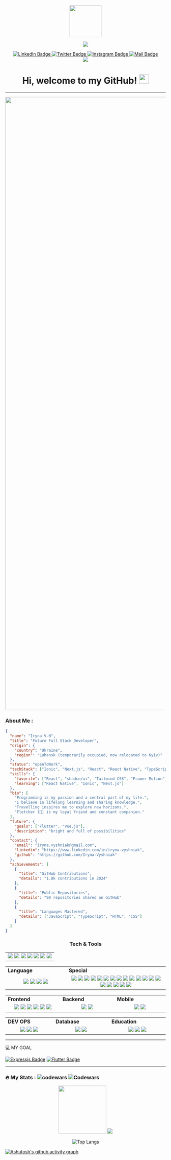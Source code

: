 
<div id="header" align="center">
  <img src="https://media.giphy.com/media/fgLPuyyoxzl3166xGo/giphy-downsized-large.gif" width="100"/>
</div>

<p align="center">
  <img src="https://readme-typing-svg.herokuapp.com/?lines=Creative,%20enthusiastic%20and%20Results-driven%20Front%20End%20Developer;%2B1%20years%20of%20hands-on%20experience;&center=true&width=800&height=45">
</p>

<!-- badges for social network -->
<div id="badges" align="center">
  <a href="https://www.linkedin.com/in/iryna-vyshniak-428b25259">
    <img src="https://img.shields.io/badge/LinkedIn-blue?style=for-the-badge&logo=linkedin&logoColor=white" alt="LinkedIn Badge"/>
  </a>
  <a href="https://twitter.com/YarynaVN">
    <img src="https://img.shields.io/badge/Twitter-blue?style=for-the-badge&logo=twitter&logoColor=white" alt="Twitter Badge"/>
  </a>
  <a href="https://www.instagram.com/code_da_vinci.js/">
    <img src="https://img.shields.io/badge/-@code_da_vinci-e84393?style=for-the-badge&logo=instagram&logoColor=white" alt="Instagram Badge"/>
  </a>
  <a href="mailto:iryna.vyshniak@gmail.com">
    <img src="https://img.shields.io/badge/-Iryna_VN-c0392b?style=for-the-badge&logo=gmail&logoColor=white" alt="Mail Badge"/>
  </a>

</div>
<!-- views counter -->
<div align="center">
<a href="https://u8views.com/github/Iryna-Vyshniak"><img src="https://u8views.com/api/v1/github/profiles/111734415/views/day-week-month-total-count.svg"></a>
</div>
<!-- greeting  -->
<h1 align="center">
  Hi, welcome to my GitHub!
  <img src="https://media.giphy.com/media/hvRJCLFzcasrR4ia7z/giphy.gif" width="30px"/>
</h1>

---

<div align="center">
<img src="https://ik.imagekit.io/lfg3p2t8y/Silent%20brings%20an%20idea%20to%20become%20a%20great%20power.png?updatedAt=1697403488651" width="1920" height="auto"/> 
</div>

<!-- hero -->
### About Me :

```json
{
  "name": "Iryna V-N",
  "title": "Future Full Stack Developer",
  "origin": {
    "country": "Ukraine",
    "region": "Luhansk (temporarily occupied, now relocated to Kyiv)"
  },
  "status": "openToWork",
  "techStack": ["Ionic", "Next.js", "React", "React Native", "TypeScript"],
  "skills": {
    "favorite": ["React", "shadcn/ui", "Tailwind CSS", "Framer Motion"],
    "learning": ["React Native", "Ionic", "Next.js"]
  },
  "bio": [
    "Programming is my passion and a central part of my life.",
    "I believe in lifelong learning and sharing knowledge.",
    "Travelling inspires me to explore new horizons.",
    "Fletcher (🐾) is my loyal friend and constant companion."
  ],
  "future": {
    "goals": ["Flutter", "Vue.js"],
    "description": "bright and full of possibilities"
  },
  "contact": {
    "email": "iryna.vyshniak@gmail.com",
    "linkedin": "https://www.linkedin.com/in/iryna-vyshniak",
    "github": "https://github.com/Iryna-Vyshniak"
  },
  "achievements": [
    {
      "title": "GitHub Contributions",
      "details": "1.8k contributions in 2024"
    },
    {
      "title": "Public Repositories",
      "details": "90 repositories shared on GitHub"
    },
    {
      "title": "Languages Mastered",
      "details": ["JavaScript", "TypeScript", "HTML", "CSS"]
    }
  ]
}
```

<!-- I am a future Full Stack Developer <img src="https://media.giphy.com/media/GVdqiRZjAcYumSkCbT/giphy.gif" width="25"> from Ukraine, Lukhans`k region (now Kyiv) 
- :open_book: Programming is my passion and a central part of my life. 
- :open_book: I’m currently learning React Native, Ionic, Next14, Typescript.
- :open_book: if (  <img src="https://ik.imagekit.io/irinavn2011/react-native-logo-768x890.png?updatedAt=1687875595721" title="React Native" alt="React Native" width="20" height="22"/> || <img src="https://ik.imagekit.io/irinavn2011/vite.png?updatedAt=1687900100383" title="Vite" alt="Vite" width="20" height="20"/> || <img src="https://github.com/devicons/devicon/blob/master/icons/react/react-original-wordmark.svg" title="React" alt="React" width="20" height="20"/> || <img src="https://ik.imagekit.io/irinavn2011/67109815.png?updatedAt=1687875935356"  title="Tailwind" alt="Tailwind CSS" width="20" height="20"/> ) return ❤️
- :open_book: Love studing and sharing knowledge.
- :open_book: Travelling is one of my favourite hobbies.
- :open_book:  Fletcher is the best friend I have, and guess what? He has four paws :paw_prints:
- :email: How to reach me: [![Linkedin Badge](https://img.shields.io/badge/-Linkedin-blue?style=flat&logo=Linkedin&logoColor=white)](https://www.linkedin.com/in/iryna-vyshniak-428b25259)

-->

<!--

<h3 align="center">🏆 Github Profile Trophy</h3>


<table>
<tr align="center">

![](http://github-profile-summary-cards.vercel.app/api/cards/profile-details?username=Iryna-Vyshniak&theme=blueberry)
<tr>

</tr>
<td>

![](http://github-profile-summary-cards.vercel.app/api/cards/repos-per-language?username=Iryna-Vyshniak&theme=blueberry)
</td>
<td>

![](http://github-profile-summary-cards.vercel.app/api/cards/most-commit-language?username=Iryna-Vyshniak&theme=blueberry)
</td>
</tr>
</table>



-->

<h3 align="center">Tech & Tools</h3>

<table>
  <tr>
    <td valign="center" align="center">
      <img src="https://img.shields.io/badge/8+hours per day-blue" />
      <img src="https://img.shields.io/badge/Attention to detail-blue" />
      <img src="https://img.shields.io/badge/Willingness to learn-blue" />
      <img src="https://img.shields.io/badge/Collaborative mindset-blue" />
      <img src="https://img.shields.io/badge/Customer centric approach-blue" />
      <img src="https://img.shields.io/badge/String work ethic-blue" />
      <img src="https://img.shields.io/badge/Creative problem solving skills-blue" />
    </td>
  </tr>
</table>

<table>
  <tr>
    <td valign="center" width="200px"><b>Language<b></td>
    <td valign="center" width="200px"><b>Special<b></td>
  </tr>
  <tr>
    <td valign="center" align="center" width="300px">
      <img src="https://img.shields.io/badge/HTML-blue" /> 
      <img src="https://img.shields.io/badge/CSS-blue" /> 
      <img src="https://img.shields.io/badge/JavaScript-blue" /> 
      <img src="https://img.shields.io/badge/TypeScript-blue" />
    </td>      
    <td valign="center" align="center" width="600px">
      <img src="https://img.shields.io/badge/Socket.io-blue" />
      <img src="https://img.shields.io/badge/websocket-blue" />
      <img src="https://img.shields.io/badge/Firebase-blue" />
      <img src="https://img.shields.io/badge/Mongoose-blue" /> 
      <img src="https://img.shields.io/badge/Atlas-blue" />
      <img src="https://img.shields.io/badge/Axios-blue" />
      <img src="https://img.shields.io/badge/Clerk Auth-blue" />
      <img src="https://img.shields.io/badge/Uploadthing-blue" />
      <img src="https://img.shields.io/badge/i18next-blue" />
      <img src="https://img.shields.io/badge/Formik-blue" />
      <img src="https://img.shields.io/badge/Figma-blue" /> 
      <img src="https://img.shields.io/badge/Postman-blue" /> 
      <img src="https://img.shields.io/badge/Swagger-blue" /> 
      <img src="https://img.shields.io/badge/GIT-blue" /> 
      <img src="https://img.shields.io/badge/BASH-blue" /> 
      <img src="https://img.shields.io/badge/Powershell-blue" /> 
      <img src="https://img.shields.io/badge/VisualStudio-blue" /> 
      <img src="https://img.shields.io/badge/Trello-blue" /> 
      <img src="https://img.shields.io/badge/Slack-blue" /> 
    </td>
  </tr>
</table>
<table>
  <tr>
    <td valign="center" width="100px"><b>Frontend<b></td>
    <td valign="center" width="100px"><b>Backend<b></td>
    <td valign="center" width="100px"><b>Mobile<b></td>
  </tr>
  <tr>
    <td valign="center" align="center" width="300px">
      <img src="https://img.shields.io/badge/React-blue" /> 
      <img src="https://img.shields.io/badge/Next-blue" /> 
      <img src="https://img.shields.io/badge/Tailwind-blue" />
      <img src="https://img.shields.io/badge/MUI-blue" /> 
      <img src="https://img.shields.io/badge/Shadcn-blue" />
      <img src="https://img.shields.io/badge/Chakra-blue" />
    </td>      
    <td valign="center" align="center" width="300px">
      <img src="https://img.shields.io/badge/Node.js-blue" /> 
      <img src="https://img.shields.io/badge/Express-blue" /> 
    </td>
    <td valign="center" align="center" width="300px">
      <img src="https://img.shields.io/badge/React Native-blue" /> 
      <img src="https://img.shields.io/badge/React Ionic-blue" /> 
    </td>
  </tr>
</table>
<table>
  <tr>
    <td valign="center" width="100px"><b>DEV OPS</b></td>
    <td valign="center" width="100px"><b>Database<b></td>
    <td valign="center" width="100px"><b>Education<b></td>
  </tr>
  <tr>
    <td valign="center" align="center" width="300px">
      <img src="https://img.shields.io/badge/Vercel-blue" /> 
      <img src="https://img.shields.io/badge/Render-blue" /> 
      <img src="https://img.shields.io/badge/Netlify-blue" />
    </td>      
    <td valign="center" align="center" width="300px">
       <img src="https://img.shields.io/badge/Mongodb-blue" /> 
      <img src="https://img.shields.io/badge/SQLite-blue" /> 
    </td>
    <td valign="center" align="center" width="300px">
      <img src="https://img.shields.io/badge/Freecodecamp-blue" /> 
      <img src="https://img.shields.io/badge/UDEMY-blue" /> 
      <img src="https://img.shields.io/badge/MDN-blue" /> 
    </td>
  </tr>
</table>


---


<div style="align: left; width: 50%;">
💻 MY GOAL 
  
 [![Expressjs Badge](https://img.shields.io/badge/Vue.js-35495E?style=for-the-badge&logo=vue.js&logoColor=4FC08D)](#)
 [![Flutter Badge](https://img.shields.io/badge/Flutter-02569B?style=for-the-badge&logo=flutter&logoColor=white)](#)

</div>



<!-- <div align="center">
<img src="https://ik.imagekit.io/irinavn2011/github-wrapped.png?updatedAt=1706124962255" width="auto" height="auto"/> 

</div> --> 

---

### :fire: My Stats : <img src="https://img.shields.io/badge/Codewars-B1361E?style=for-the-badge&logo=Codewars&logoColor=white" alt="codewars"/> ![Codewars](https://www.codewars.com/users/Iryna-Vyshniak/badges/small)

<div align="center" display="flex" flex-wrap="wrap"> 



 <img height="150em" src="https://streak-stats.demolab.com?user=Iryna-Vyshniak&theme=soft-green&hide_border=true&background=FFFFFF00&dates=00AF4BF4&fire=19892F&currStreakNum=19892F&sideNums=19892F"/>

<picture height="150em" width="150em">
  <source
    srcset="https://github-readme-stats.vercel.app/api?username=Iryna-Vyshniak&show_icons=true&theme=dark&theme=transparent&hide_border=true&title_color=002db0&text_color=2ab000"
    media="(prefers-color-scheme: dark)"
  />
  <source
    srcset="https://github-readme-stats.vercel.app/api?username=Iryna-Vyshniak&show_icons=true&theme=transparent&hide_border=true&title_color=002db0&text_color=2ab000"
    media="(prefers-color-scheme: light), (prefers-color-scheme: no-preference)"
  />
  <img src="https://github-readme-stats.vercel.app/api?username=Iryna-Vyshniak&show_icons=true&theme=transparent&hide_border=true&title_color=002db0&text_color=2ab000" />
</picture>

![Top Langs](https://github-readme-stats.vercel.app/api/top-langs/?username=Iryna-Vyshniak&layout=compact&theme=transparent&hide_border=true)
<!--[![Harlok's wakatime stats](https://github-readme-stats.vercel.app/api/wakatime?username=Iryna-Vyshniak)](https://github.com/Iryna-Vyshniak/github-readme-stats) -->
</div>

[![Ashutosh's github activity graph](https://github-readme-activity-graph.vercel.app/graph?username=Iryna-Vyshniak&bg_color=000000&color=ffffff&line=2eb830&point=05ff22&area=true&hide_border=true)](https://github.com/ashutosh00710/github-readme-activity-graph)
<!--[![Ashutosh's github activity graph](https://github-readme-activity-graph.vercel.app/graph?username=Iryna-Vyshniak&bg_color=000000&color=ffffff&line=2eb830&point=05ff22&area=true&hide_border=true&theme=transparent)](https://github.com/ashutosh00710/github-readme-activity-graph)-->
<!--  <p text-align="center">
  <img align="center" src="https://github-profile-trophy-arasgungore.vercel.app/?username=Iryna-Vyshniak&no-frame=true&no-bg=true&theme=flat&column=8&margin-w=5&margin-h=5&rank=-?" alt="Iryna-Vyshniak" />
  </p> -->

<!-- ### Snake eating my contribution graph -->
<!-- ![github contribution grid snake animation](https://raw.githubusercontent.com/Iryna-Vyshniak/Iryna-Vyshniak/output/github-contribution-grid-snake-dark.svg#gh-dark-mode-only) -->
<!-- ![github contribution grid snake animation](https://raw.githubusercontent.com/Iryna-Vyshniak/Iryna-Vyshniak/output/github-contribution-grid-snake.svg#gh-light-mode-only) -->

